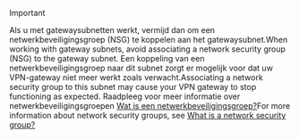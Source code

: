 > [!IMPORTANT]
> <span data-ttu-id="cb463-101">Als u met gatewaysubnetten werkt, vermijd dan om een netwerkbeveiligingsgroep (NSG) te koppelen aan het gatewaysubnet.</span><span class="sxs-lookup"><span data-stu-id="cb463-101">When working with gateway subnets, avoid associating a network security group (NSG) to the gateway subnet.</span></span> <span data-ttu-id="cb463-102">Een koppeling van een netwerkbeveiligingsgroep naar dit subnet zorgt er mogelijk voor dat uw VPN-gateway niet meer werkt zoals verwacht.</span><span class="sxs-lookup"><span data-stu-id="cb463-102">Associating a network security group to this subnet may cause your VPN gateway to stop functioning as expected.</span></span> <span data-ttu-id="cb463-103">Raadpleeg voor meer informatie over netwerkbeveiligingsgroepen [Wat is een netwerkbeveiligingsgroep?](../articles/virtual-network/virtual-networks-nsg.md)</span><span class="sxs-lookup"><span data-stu-id="cb463-103">For more information about network security groups, see [What is a network security group?](../articles/virtual-network/virtual-networks-nsg.md)</span></span>
> 
> 

